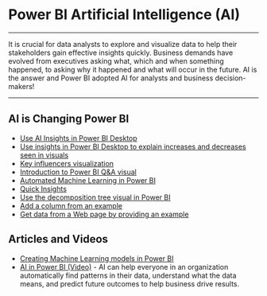 # Power BI Artificial Intelligence (AI)
-----
It is crucial for data analysts to explore and visualize data to help their stakeholders gain effective insights quickly. Business demands have evolved from executives asking what, which and when something happened, to asking why it happened and what will occur in the future. AI is the answer and Power BI adopted AI for analysts and business decision-makers!

-----

## AI is Changing Power BI
* [Use AI Insights in Power BI Desktop](https://docs.microsoft.com/en-us/power-bi/desktop-ai-insights)
* [Use insights in Power BI Desktop to explain increases and decreases seen in visuals](https://docs.microsoft.com/en-us/power-bi/desktop-insights) 
* [Key influencers visualization](https://docs.microsoft.com/en-us/power-bi/visuals/power-bi-visualization-influencers)
* [Introduction to Power BI Q&A visual](https://docs.microsoft.com/en-us/power-bi/visuals/power-bi-visualization-q-and-a)
* [Automated Machine Learning in Power BI](https://docs.microsoft.com/en-us/power-bi/service-machine-learning-automated) 
* [Quick Insights](https://docs.microsoft.com/en-us/power-bi/service-insights)
* [Use the decomposition tree visual in Power BI](https://docs.microsoft.com/en-us/power-bi/visuals/power-bi-visualization-decomposition-tree)
* [Add a column from an example](https://docs.microsoft.com/en-us/power-bi/desktop-add-column-from-example)
* [Get data from a Web page by providing an example](https://docs.microsoft.com/en-us/power-bi/desktop-connect-to-web-by-example)


## Articles and Videos
* [Creating Machine Learning models in Power BI](https://powerbi.microsoft.com/en-us/blog/creating-machine-learning-models-in-power-bi/)
* [AI in Power BI (Video)](https://mybuild.techcommunity.microsoft.com/sessions/77088?source=sessions&ref=najielkotob) - AI can help everyone in an organization automatically find patterns in their data, understand what the data means, and predict future outcomes to help business drive results.
